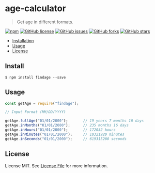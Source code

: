 # age-calculator

> Get age in different formats.

<!-- <a href="https://www.npmjs.com/package/@asif92/age-calculator"><img alt="npm" src="https://img.shields.io/npm/v/@asif92/age-calculator?color=purple&label=age-calculator&style=plastic"></a> -->
<a href="https://www.npmjs.com/package/@asif92/age-calculator"><img alt="npm" src="https://img.shields.io/npm/v/age-calculator?color=lightgreen&label=age-calculator&style=plastic"></a>
<a href="https://github.com/asif92/age-calculator/blob/master/LICENSE"><img alt="GitHub license" src="https://img.shields.io/github/license/asif92/age-calculator?style=plastic"></a>
<a href="https://github.com/asif92/age-calculator/issues"><img alt="GitHub issues" src="https://img.shields.io/github/issues/asif92/age-calculator?style=plastic"></a>
<a href="https://github.com/asif92/age-calculator/network"><img alt="GitHub forks" src="https://img.shields.io/github/forks/asif92/age-calculator?style=social"></a>
<a href="https://github.com/asif92/age-calculator/stargazers"><img alt="GitHub stars" src="https://img.shields.io/github/stars/asif92/age-calculator?style=social"></a>


<!-- [![npm](https://img.shields.io/npm/v/@asif92/age-calculator?color=green&label=%40asif92%2Fage-calculator&style=plastic)](https://www.npmjs.com/package/@asif92/age-calculator)
[![GitHub license](https://img.shields.io/github/license/asif92/age-calculator?style=plastic)](https://github.com/asif92/age-calculator/blob/master/LICENSE)
[![GitHub issues](https://img.shields.io/github/issues/asif92/age-calculator?style=social)](https://github.com/asif92/age-calculator/issues)
[![GitHub forks](https://img.shields.io/github/forks/asif92/age-calculator?style=social)](https://github.com/asif92/age-calculator/network)
[![GitHub stars](https://img.shields.io/github/stars/asif92/age-calculator?style=social)](https://github.com/asif92/age-calculator/stargazers) -->

- [Installation](#install)
- [Usage](#usage)
- [License](#license)

## Install

```
$ npm install findage --save
```

## Usage


```js
const getAge = require("findage");

// Input Format (MM/DD/YYYY)

getAge.fullAge("01/01/2000");		// 19 years 7 months 16 days
getAge.inMonths("01/01/2000");		// 235 months 16 days
getAge.inHours("01/01/2000");		// 172032 hours
getAge.inMinutes("01/01/2000");		// 10321920 minutes
getAge.inSeconds("01/01/2000");		// 619315200 seconds

```

## License

License MIT. See [License File](LICENSE) for more information.